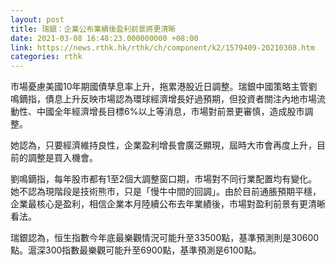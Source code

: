 ```yaml
---
layout: post
title: 瑞銀：企業公布業績後盈利前景將更清晰
date: 2021-03-08 16:48:23.000000000 +08:00
link: https://news.rthk.hk/rthk/ch/component/k2/1579409-20210308.htm
categories: rthk
---
```


市場憂慮美國10年期國債孳息率上升，拖累港股近日調整。瑞銀中國策略主管劉鳴鏑指，債息上升反映市場認為環球經濟增長好過預期，但投資者關注內地市場流動性、中國全年經濟增長目標6%以上等消息，市場對前景更審慎，造成股市調整。

她認為，只要經濟維持良性，企業盈利增長會廣泛顯現，屆時大市會再度上升，目前的調整是買入機會。

劉鳴鏑指，每年股市都有1至2個大調整窗口期，市場對不同行業配置均有變化。她不認為現階段是技術熊市，只是「慢牛中間的回調」。由於目前通脹預期平穩，企業最核心是盈利，相信企業本月陸續公布去年業績後，市場對盈利前景有更清晰看法。

瑞銀認為，恒生指數今年底最樂觀情況可能升至33500點，基準預測則是30600點。滬深300指數最樂觀可能升至6900點，基準預測是6100點。
